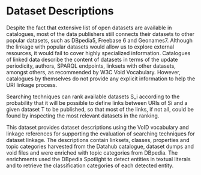 # Dataset Descriptions

Despite the fact that extensive list of open datasets are available in catalogues, most of the data publishers still connects their datasets to other popular datasets, such as DBpedia5, Freebase 6 and Geonames7. Although the linkage with popular datasets would allow us to explore external resources, it would fail to cover highly specialized information. Catalogues of linked data describe the content of datasets in terms of the update periodicity, authors, SPARQL endpoints, linksets with other datasets, amongst others, as recommended by W3C Void Vocabulary. However, catalogues by themselves do not provide any explicit information to help the URI linkage process.

Searching techniques can rank available datasets S_i according to the probability that it will be possible to define links between URIs of Si and a given dataset T to be published, so that most of the links, if not all, could be found by inspecting the most relevant datasets in the ranking.

This dataset provides dataset descriptions using the VoID vocabulary and linkage references for supporting the evaluation of searching techniques for dataset linkage. The descriptions contain linksets, classes, properties and topic categories harvested from the Datahub catalogue, dataset dumps and void files and were enriched with topic categories from DBpedia. The enrichments used the DBpedia Spotlight to detect entities in textual literals and to retrieve the classification categories of each detected entity.
